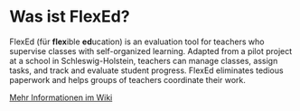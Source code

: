 # Was ist FlexEd?

FlexEd (für **flex**ible **ed**ucation) is an evaluation tool for teachers who supervise classes with self-organized learning. Adapted from a pilot project at a school in Schleswig-Holstein, teachers can manage classes, assign tasks, and track and evaluate student progress. FlexEd eliminates tedious paperwork and helps groups of teachers coordinate their work.

[Mehr Informationen im Wiki](https://github.com/chauvu183/flexed-mobile/blob/master/flexed_mobile.pdf)
